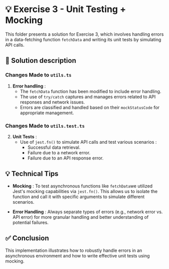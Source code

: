 # 💡 Exercise 3 - Unit Testing + Mocking

This folder presents a solution for Exercise 3, which involves handling errors in a data-fetching function `fetchData` and writing its unit tests by simulating API calls.

## 🎯 Solution description

### Changes Made to  `utils.ts`

1. **Error handling** :
   - The `fetchData` function has been modified to include error handling.
   - The use of `try/catch` captures and manages errors related to API responses and network issues.
   - Errors are classified and handled based on their `mockStatusCode`  for appropriate management.

### Changes Made to `utils.test.ts`

2. **Unit Tests** :
   - Use of `jest.fn()` to simulate API calls and test various scenarios :
     - Successful data retrieval.
     - Failure due to a network error.
     - Failure due to an API response error.

## 💡 Technical Tips

- **Mocking** : To test asynchronous functions like `fetchData`we utilized Jest's mocking capabilities via `jest.fn()`. This allows us to isolate the function and call it with specific arguments to simulate different scenarios.

- **Error Handling** : Always separate types of errors (e.g., network error vs. API error) for more granular handling and better understanding of potential failures.

## ✅ Conclusion

This implementation illustrates how to robustly handle errors in an asynchronous environment and how to write effective unit tests using mocking.